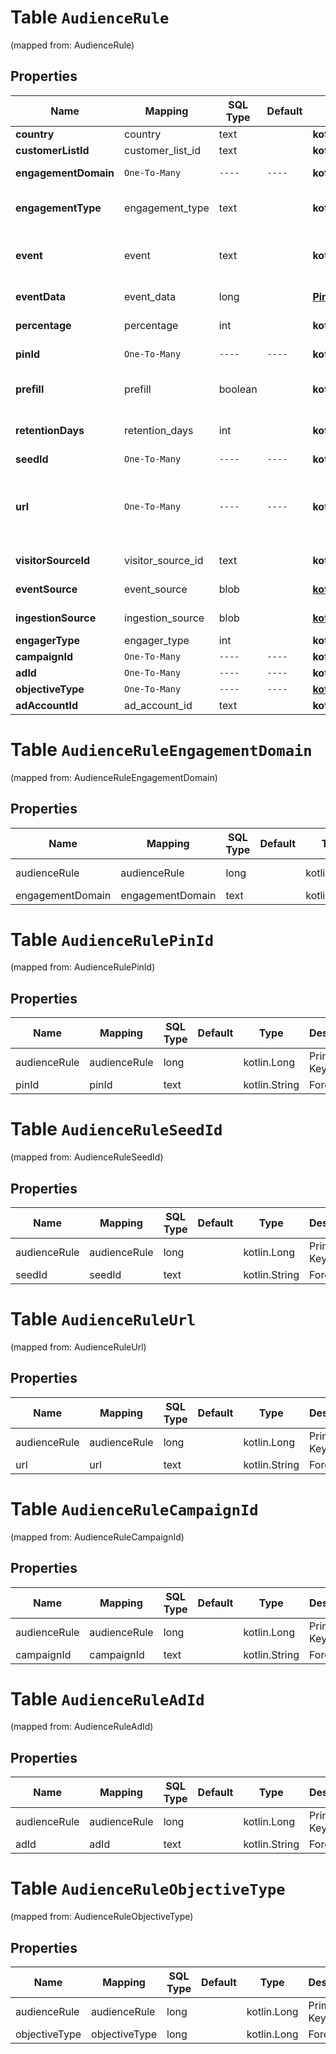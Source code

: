 
# Table `AudienceRule`
(mapped from: AudienceRule)

## Properties
Name | Mapping | SQL Type | Default | Type | Description | Notes
---- | ------- | -------- | ------- | ---- | ----------- | -----
**country** | country | text |  | **kotlin.String** | Valid countries include: \&quot;US\&quot;, \&quot;CA\&quot;, and \&quot;GB\&quot;. |  [optional]
**customerListId** | customer_list_id | text |  | **kotlin.String** | Customer list ID. For CUSTOMER_LIST &#x60;audience_type&#x60;. |  [optional]
**engagementDomain** | `One-To-Many` | `----` | `----`  | **kotlin.Array&lt;kotlin.String&gt;** | The audience account&#39;s verified domain. **Required** for ENGAGEMENT &#x60;audience_type&#x60;. |  [optional]
**engagementType** | engagement_type | text |  | **kotlin.String** | Engagement type enum. Optional for ENGAGEMENT &#x60;audience_type&#x60;. Supported values are &#x60;click&#x60;, &#x60;save&#x60;, &#x60;closeup&#x60;, &#x60;comment&#x60; and &#x60;like&#x60;. All engagements are included if this field is not set.  |  [optional]
**event** | event | text |  | **kotlin.String** | A Pinterest tag event. Optional for VISITOR &#x60;audience_type&#x60;. Possible values are &#x60;pagevisit&#x60;, &#x60;signup&#x60;, &#x60;checkout&#x60;, &#x60;viewcategory&#x60;, &#x60;search&#x60;, &#x60;addtocart&#x60;, &#x60;watchvideo&#x60;, &#x60;lead&#x60;, and &#x60;custom&#x60;. This field also accepts a partner-defined Pinterest tag event. |  [optional]
**eventData** | event_data | long |  | [**PinterestTagEventData**](PinterestTagEventData.md) |  |  [optional] [foreignkey]
**percentage** | percentage | int |  | **kotlin.Int** | Percentage should be 1-10. The targeted audience should be this % size across Pinterest. |  [optional]
**pinId** | `One-To-Many` | `----` | `----`  | **kotlin.Array&lt;kotlin.String&gt;** | IDs of engaged organic pins. Optional for ENGAGEMENT &#x60;audience_type&#x60;. For example, \&quot;pin_id:\&quot;: [\&quot;34567\&quot;] |  [optional]
**prefill** | prefill | boolean |  | **kotlin.Boolean** | Optional for VISITOR &#x60;audience_type&#x60;. If &#x60;true&#x60;, the specified rule on existing engagement data is applied to pre-populate the audience. If &#x60;false&#x60;, the audience is empty at creation time. The default is &#x60;true&#x60;. |  [optional]
**retentionDays** | retention_days | int |  | **kotlin.Int** | Number of days a Pinterest user remains in the audience. Optional for ENGAGEMENT and VISITOR &#x60;audience_type&#x60;. Accepted range is 1-540. Defaults to 180 if not specified. |  [optional]
**seedId** | `One-To-Many` | `----` | `----`  | **kotlin.Array&lt;kotlin.String&gt;** | Audience ID(s). For ACTALIKE &#x60;audience_type&#x60;.  |  [optional]
**url** | `One-To-Many` | `----` | `----`  | **kotlin.Array&lt;kotlin.String&gt;** | Optional for ENGAGEMENT or VISITOR &#x60;audience_type&#x60;. For ENGAGEMENT, it is the engaged pin&#39;s URL. For VISITOR, you can use it as a string or a {operator: value} object for filtering visitors based on conversion tag event URLs. Supported operators are [ &#x3D;, !&#x3D;, contains, not_contains].&lt;br&gt;Example 1:  \&quot;url\&quot;: \&quot;http://www.myonlinestore123.com/view_item/shoe\&quot;&lt;br&gt;Example 2: \&quot;url\&quot;: {\&quot;contains\&quot;: \&quot;/view_item/shoe\&quot;} |  [optional]
**visitorSourceId** | visitor_source_id | text |  | **kotlin.String** | The conversion tag ID, or the Pinterest tag ID, that you use on your website. For VISITOR &#x60;audience_type&#x60;. |  [optional]
**eventSource** | event_source | blob |  | [**kotlin.Any**](.md) | Optional for VISITOR. You can use it as a {&#39;&#x3D;&#39;: [value]}. Supported values are: web, mobile, offline |  [optional]
**ingestionSource** | ingestion_source | blob |  | [**kotlin.Any**](.md) | Optional for VISITOR. You can use it as a {&#39;&#x3D;&#39;: [value]}. Supported values are: tag, mmp, file_upload, conversions_api |  [optional]
**engagerType** | engager_type | int |  | **kotlin.Int** | Optional for ENGAGEMENT. Engager type value should be 1-2. |  [optional]
**campaignId** | `One-To-Many` | `----` | `----`  | **kotlin.Array&lt;kotlin.String&gt;** | Campaign ID for engagement audience filter. |  [optional]
**adId** | `One-To-Many` | `----` | `----`  | **kotlin.Array&lt;kotlin.String&gt;** | Ad ID for engagement audience filter. |  [optional]
**objectiveType** | `One-To-Many` | `----` | `----`  | [**kotlin.Array&lt;ObjectiveType&gt;**](ObjectiveType.md) | Objective for engagement audience filter. |  [optional]
**adAccountId** | ad_account_id | text |  | **kotlin.String** | Ad account ID. |  [optional]




# **Table `AudienceRuleEngagementDomain`**
(mapped from: AudienceRuleEngagementDomain)

## Properties
Name | Mapping | SQL Type | Default | Type | Description | Notes
---- | ------- | -------- | ------- | ---- | ----------- | -----
audienceRule | audienceRule | long | | kotlin.Long | Primary Key | *one*
engagementDomain | engagementDomain | text | | kotlin.String | Foreign Key | *many*







# **Table `AudienceRulePinId`**
(mapped from: AudienceRulePinId)

## Properties
Name | Mapping | SQL Type | Default | Type | Description | Notes
---- | ------- | -------- | ------- | ---- | ----------- | -----
audienceRule | audienceRule | long | | kotlin.Long | Primary Key | *one*
pinId | pinId | text | | kotlin.String | Foreign Key | *many*





# **Table `AudienceRuleSeedId`**
(mapped from: AudienceRuleSeedId)

## Properties
Name | Mapping | SQL Type | Default | Type | Description | Notes
---- | ------- | -------- | ------- | ---- | ----------- | -----
audienceRule | audienceRule | long | | kotlin.Long | Primary Key | *one*
seedId | seedId | text | | kotlin.String | Foreign Key | *many*



# **Table `AudienceRuleUrl`**
(mapped from: AudienceRuleUrl)

## Properties
Name | Mapping | SQL Type | Default | Type | Description | Notes
---- | ------- | -------- | ------- | ---- | ----------- | -----
audienceRule | audienceRule | long | | kotlin.Long | Primary Key | *one*
url | url | text | | kotlin.String | Foreign Key | *many*







# **Table `AudienceRuleCampaignId`**
(mapped from: AudienceRuleCampaignId)

## Properties
Name | Mapping | SQL Type | Default | Type | Description | Notes
---- | ------- | -------- | ------- | ---- | ----------- | -----
audienceRule | audienceRule | long | | kotlin.Long | Primary Key | *one*
campaignId | campaignId | text | | kotlin.String | Foreign Key | *many*



# **Table `AudienceRuleAdId`**
(mapped from: AudienceRuleAdId)

## Properties
Name | Mapping | SQL Type | Default | Type | Description | Notes
---- | ------- | -------- | ------- | ---- | ----------- | -----
audienceRule | audienceRule | long | | kotlin.Long | Primary Key | *one*
adId | adId | text | | kotlin.String | Foreign Key | *many*



# **Table `AudienceRuleObjectiveType`**
(mapped from: AudienceRuleObjectiveType)

## Properties
Name | Mapping | SQL Type | Default | Type | Description | Notes
---- | ------- | -------- | ------- | ---- | ----------- | -----
audienceRule | audienceRule | long | | kotlin.Long | Primary Key | *one*
objectiveType | objectiveType | long | | kotlin.Long | Foreign Key | *many*




